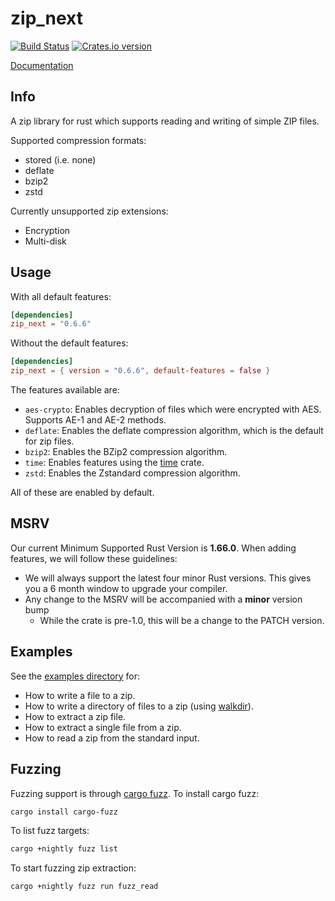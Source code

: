 zip_next
========

[![Build Status](https://img.shields.io/github/workflow/status/Pr0methean/zip-next/CI)](https://github.com/Pr0methean/zip-next/actions?query=branch%3Amaster+workflow%3ACI)
[![Crates.io version](https://img.shields.io/crates/v/zip_next.svg)](https://crates.io/crates/zip_next)

[Documentation](https://docs.rs/zip_next/0.6.6/zip_next/)

Info
----


A zip library for rust which supports reading and writing of simple ZIP files.

Supported compression formats:

* stored (i.e. none)
* deflate
* bzip2
* zstd

Currently unsupported zip extensions:

* Encryption
* Multi-disk

Usage
-----

With all default features:

```toml
[dependencies]
zip_next = "0.6.6"
```

Without the default features:

```toml
[dependencies]
zip_next = { version = "0.6.6", default-features = false }
```

The features available are:

* `aes-crypto`: Enables decryption of files which were encrypted with AES. Supports AE-1 and AE-2 methods.
* `deflate`: Enables the deflate compression algorithm, which is the default for zip files.
* `bzip2`: Enables the BZip2 compression algorithm.
* `time`: Enables features using the [time](https://github.com/rust-lang-deprecated/time) crate.
* `zstd`: Enables the Zstandard compression algorithm.

All of these are enabled by default.

MSRV
----

Our current Minimum Supported Rust Version is **1.66.0**. When adding features,
we will follow these guidelines:

- We will always support the latest four minor Rust versions. This gives you a 6
  month window to upgrade your compiler.
- Any change to the MSRV will be accompanied with a **minor** version bump
   - While the crate is pre-1.0, this will be a change to the PATCH version.

Examples
--------

See the [examples directory](examples) for:
   * How to write a file to a zip.
   * How to write a directory of files to a zip (using [walkdir](https://github.com/BurntSushi/walkdir)).
   * How to extract a zip file.
   * How to extract a single file from a zip.
   * How to read a zip from the standard input.

Fuzzing
-------

Fuzzing support is through [cargo fuzz](https://github.com/rust-fuzz/cargo-fuzz). To install cargo fuzz:

```bash
cargo install cargo-fuzz
```

To list fuzz targets:

```bash
cargo +nightly fuzz list
```

To start fuzzing zip extraction:

```bash
cargo +nightly fuzz run fuzz_read
```
